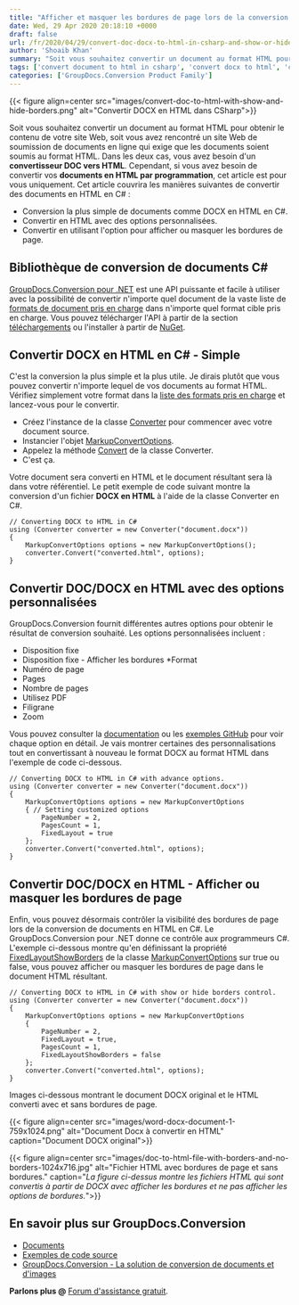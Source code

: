 ```yaml
---
title: "Afficher et masquer les bordures de page lors de la conversion de documents en HTML en C#"
date: Wed, 29 Apr 2020 20:18:10 +0000
draft: false
url: /fr/2020/04/29/convert-doc-docx-to-html-in-csharp-and-show-or-hide-page-borders/
author: 'Shoaib Khan'
summary: "Soit vous souhaitez convertir un document au format HTML pour obtenir le contenu de votre site Web, soit vous avez rencontré un site Web de soumission de documents en ligne qui exige que les documents soient soumis au format HTML. Dans les deux cas, vous avez besoin d'un **convertisseur DOC vers HTML**. Cependant, si vous avez besoin de convertir vos **documents en HTML par programmation**, cet article est pour vous uniquement. Cet article couvrira les manières suivantes de convertir des documents en HTML en C# :"
tags: ['convert document to html in csharp', 'convert docx to html', 'convert docx to html in csharp', 'convert to html', 'show or hide html page borders']
categories: ['GroupDocs.Conversion Product Family']
---
```




{{< figure align=center src="images/convert-doc-to-html-with-show-and-hide-borders.png" alt="Convertir DOCX en HTML dans CSharp">}}


Soit vous souhaitez convertir un document au format HTML pour obtenir le contenu de votre site Web, soit vous avez rencontré un site Web de soumission de documents en ligne qui exige que les documents soient soumis au format HTML. Dans les deux cas, vous avez besoin d'un **convertisseur DOC vers HTML**. Cependant, si vous avez besoin de convertir vos **documents en HTML par programmation**, cet article est pour vous uniquement. Cet article couvrira les manières suivantes de convertir des documents en HTML en C# :

* Conversion la plus simple de documents comme DOCX en HTML en C#.
* Convertir en HTML avec des options personnalisées.
* Convertir en utilisant l'option pour afficher ou masquer les bordures de page.

## Bibliothèque de conversion de documents C#

[GroupDocs.Conversion pour .NET][1] est une API puissante et facile à utiliser avec la possibilité de convertir n'importe quel document de la vaste liste de [formats de document pris en charge][2] dans n'importe quel format cible pris en charge. Vous pouvez télécharger l'API à partir de la section [téléchargements][3] ou l'installer à partir de [NuGet][4].

## Convertir DOCX en HTML en C# - Simple

C'est la conversion la plus simple et la plus utile. Je dirais plutôt que vous pouvez convertir n'importe lequel de vos documents au format HTML. Vérifiez simplement votre format dans la [liste des formats pris en charge][5] et lancez-vous pour le convertir.

* Créez l'instance de la classe [Converter][6] pour commencer avec votre document source.
* Instancier l'objet [MarkupConvertOptions][7].
* Appelez la méthode [Convert][8] de la classe Converter.
* C'est ça.

Votre document sera converti en HTML et le document résultant sera là dans votre référentiel. Le petit exemple de code suivant montre la conversion d'un fichier **DOCX en HTML** à l'aide de la classe Converter en C#.

```
// Converting DOCX to HTML in C#
using (Converter converter = new Converter("document.docx"))
{
    MarkupConvertOptions options = new MarkupConvertOptions();
    converter.Convert("converted.html", options);
}
```

## Convertir DOC/DOCX en HTML avec des options personnalisées

GroupDocs.Conversion fournit différentes autres options pour obtenir le résultat de conversion souhaité. Les options personnalisées incluent :

* Disposition fixe
* Disposition fixe - Afficher les bordures
*Format
* Numéro de page
* Pages
* Nombre de pages
* Utilisez PDF
* Filigrane
* Zoom

Vous pouvez consulter la [documentation][9] ou les [exemples GitHub][10] pour voir chaque option en détail. Je vais montrer certaines des personnalisations tout en convertissant à nouveau le format DOCX au format HTML dans l'exemple de code ci-dessous.

```
// Converting DOCX to HTML in C# with advance options.
using (Converter converter = new Converter("document.docx"))
{
    MarkupConvertOptions options = new MarkupConvertOptions
    { // Setting customized options
        PageNumber = 2,
        PagesCount = 1,
        FixedLayout = true
    };
    converter.Convert("converted.html", options);
}
```

## Convertir DOC/DOCX en HTML - Afficher ou masquer les bordures de page

Enfin, vous pouvez désormais contrôler la visibilité des bordures de page lors de la conversion de documents en HTML en C#. Le GroupDocs.Conversion pour .NET donne ce contrôle aux programmeurs C#. L'exemple ci-dessous montre qu'en définissant la propriété [FixedLayoutShowBorders][11] de la classe [MarkupConvertOptions][12] sur true ou false, vous pouvez afficher ou masquer les bordures de page dans le document HTML résultant.

```
// Converting DOCX to HTML in C# with show or hide borders control.
using (Converter converter = new Converter("document.docx"))
{
    MarkupConvertOptions options = new MarkupConvertOptions
    {
        PageNumber = 2,
        FixedLayout = true,
        PagesCount = 1,
        FixedLayoutShowBorders = false
    };
    converter.Convert("converted.html", options);
}
```

Images ci-dessous montrant le document DOCX original et le HTML converti avec et sans bordures de page.



{{< figure align=center src="images/word-docx-document-1-759x1024.png" alt="Document Docx à convertir en HTML" caption="Document DOCX original">}}




{{< figure align=center src="images/doc-to-html-file-with-borders-and-no-borders-1024x716.jpg" alt="Fichier HTML avec bordures de page et sans bordures." caption="<em>La figure ci-dessus montre les fichiers HTML qui sont convertis à partir de DOCX avec afficher les bordures et ne pas afficher les options de bordures.</em>">}}


## En savoir plus sur GroupDocs.Conversion

* [Documents][13]
* [Exemples de code source][14]
* [GroupDocs.Conversion - La solution de conversion de documents et d'images][15]

**Parlons plus @** [Forum d'assistance gratuit][16].







[1]: https://products.groupdocs.com/conversion/net
[2]: https://docs.groupdocs.com/display/conversionnet/Supported+Document+Formats
[3]: https://downloads.groupdocs.com/conversion/net
[4]: https://www.nuget.org/packages/groupdocs.conversion
[5]: https://docs.groupdocs.com/display/conversionnet/Supported+Document+Formats
[6]: https://apireference.groupdocs.com/conversion/net/groupdocs.conversion/converter
[7]: https://apireference.groupdocs.com/conversion/net/groupdocs.conversion.options.convert/markupconvertoptions
[8]: https://apireference.groupdocs.com/conversion/net/groupdocs.conversion.converter/convert/methods/4
[9]: https://docs.groupdocs.com/display/conversionnet/Convert+to+HTML+with+advanced+options
[10]: https://github.com/groupdocs-conversion/GroupDocs.Conversion-for-.NET/blob/master/Examples/GroupDocs.Conversion.Examples.CSharp/AdvancedUsage/Converting/ConvertToHtmlWithAdvancedOptions.cs
[11]: https://apireference.groupdocs.com/conversion/net/groupdocs.conversion.options.convert/markupconvertoptions/properties/fixedlayoutshowborders
[12]: https://apireference.groupdocs.com/conversion/net/groupdocs.conversion.options.convert/markupconvertoptions
[13]: https://docs.groupdocs.com/display/conversionnet/Getting+Started
[14]: https://github.com/groupdocs-conversion/GroupDocs.Conversion-for-.NET
[15]: https://products.groupdocs.com/conversion
[16]: https://forum.groupdocs.com/c/conversion


